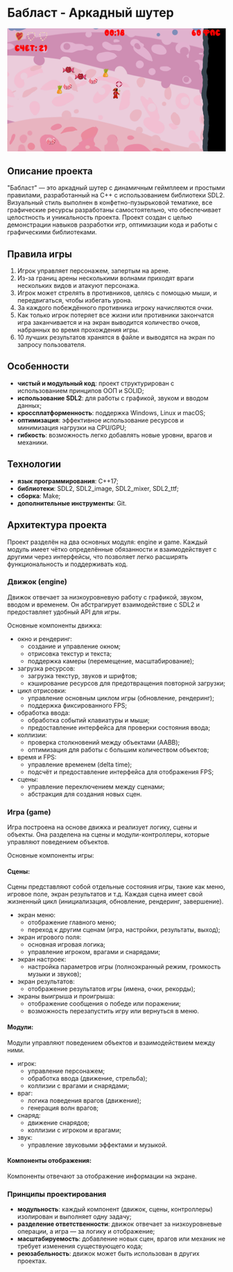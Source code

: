 # Бабласт - Аркадный шутер

![Бабласт](https://github.com/Far4Ru/bubblast/blob/master/presentation/presentation.png?raw=true)

## Описание проекта
"Бабласт" — это аркадный шутер с динамичным геймплеем и простыми правилами, разработанный на C++ с использованием библиотеки SDL2. Визуальный стиль выполнен в конфетно-пузырьковой тематике, все графические ресурсы разработаны самостоятельно, что обеспечивает целостность и уникальность проекта. Проект создан с целью демонстрации навыков разработки игр, оптимизации кода и работы с графическими библиотеками.

## Правила игры
1. Игрок управляет персонажем, запертым на арене.
2. Из-за границ арены несколькими волнами приходят враги нескольких видов и атакуют персонажа.
3. Игрок может стрелять в противников, целясь с помощью мыши, и передвигаться, чтобы избегать урона.
4. За каждого побеждённого противника игроку начисляются очки.
5. Как только игрок потеряет все жизни или противники закончатся игра заканчивается и на экран выводится количество очков, набранных во время прохождения игры.
6. 10 лучших результатов хранятся в файле и выводятся на экран по запросу пользователя.

## Особенности
- **чистый и модульный код**: проект структурирован с использованием принципов ООП и SOLID;
- **использование SDL2**: для работы с графикой, звуком и вводом данных;
- **кроссплатформенность**: поддержка Windows, Linux и macOS;
- **оптимизация**: эффективное использование ресурсов и минимизация нагрузки на CPU/GPU;
- **гибкость**: возможность легко добавлять новые уровни, врагов и механики.

## Технологии
- **язык программирования**: C++17;
- **библиотеки**: SDL2, SDL2_image, SDL2_mixer, SDL2_ttf;
- **сборка**: Make;
- **дополнительные инструменты**: Git.

## Архитектура проекта
Проект разделён на два основных модуля: engine и game. Каждый модуль имеет чётко определённые обязанности и взаимодействует с другими через интерфейсы, что позволяет легко расширять функциональность и поддерживать код.

### Движок (engine)
Движок отвечает за низкоуровневую работу с графикой, звуком, вводом и временем. Он абстрагирует взаимодействие с SDL2 и предоставляет удобный API для игры.

Основные компоненты движка:
- окно и рендеринг:
  - создание и управление окном;
  - отрисовка текстур и текста;
  - поддержка камеры (перемещение, масштабирование);
- загрузка ресурсов:
  - загрузка текстур, звуков и шрифтов;
  - кэширование ресурсов для предотвращения повторной загрузки;
- цикл отрисовки:
  - управление основным циклом игры (обновление, рендеринг);
  - поддержка фиксированного FPS;
- обработка ввода:
  - обработка событий клавиатуры и мыши;
  - предоставление интерфейса для проверки состояния ввода;
- коллизии:
  - проверка столкновений между объектами (AABB);
  - оптимизация для работы с большим количеством объектов;
- время и FPS:
  - управление временем (delta time);
  - подсчёт и предоставление интерфейса для отображения FPS;
- сцены:
  - управление переключением между сценами;
  - абстракция для создания новых сцен.

### Игра (game)
Игра построена на основе движка и реализует логику, сцены и объекты. Она разделена на сцены и модули-контроллеры, которые управляют поведением объектов.

Основные компоненты игры:
#### Сцены:
Сцены представляют собой отдельные состояния игры, такие как меню, игровое поле, экран результатов и т.д. Каждая сцена имеет свой жизненный цикл (инициализация, обновление, рендеринг, завершение).
- экран меню:
  - отображение главного меню;
  - переход к другим сценам (игра, настройки, результаты, выход);
- экран игрового поля:
  - основная игровая логика;
  - управление игроком, врагами и снарядами;
- экран настроек:
  - настройка параметров игры (полноэкранный режим, громкость музыки и звуков);
- экран результатов:
  - отображение результатов игры (имена, очки, рекорды);
- экраны выигрыша и проигрыша:
  - отображение сообщения о победе или поражении;
  - возможность перезапустить игру или вернуться в меню.
#### Модули:
Модули управляют поведением объектов и взаимодействием между ними.
- игрок:
  - управление персонажем;
  - обработка ввода (движение, стрельба);
  - коллизии с врагами и снарядами;
- враг:
  - логика поведения врагов (движение);
  - генерация волн врагов;
- снаряд:
  - движение снарядов;
  - коллизии с игроком и врагами;
- звук:
  - управление звуковыми эффектами и музыкой.
#### Компоненты отображения:
Компоненты отвечают за отображение информации на экране.

### Принципы проектирования
- **модульность**: каждый компонент (движок, сцены, контроллеры) изолирован и выполняет одну задачу;
- **разделение ответственности**: движок отвечает за низкоуровневые операции, а игра — за логику и отображение;
- **масштабируемость**: добавление новых сцен, врагов или механик не требует изменения существующего кода;
- **реюзабельность**: движок может быть использован в других проектах.
